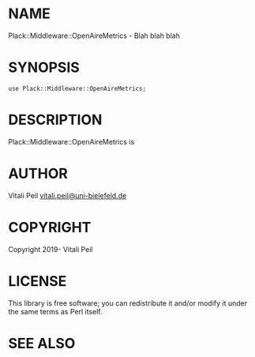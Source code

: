 # NAME

Plack::Middleware::OpenAireMetrics - Blah blah blah

# SYNOPSIS

    use Plack::Middleware::OpenAireMetrics;

# DESCRIPTION

Plack::Middleware::OpenAireMetrics is

# AUTHOR

Vitali Peil <vitali.peil@uni-bielefeld.de>

# COPYRIGHT

Copyright 2019- Vitali Peil

# LICENSE

This library is free software; you can redistribute it and/or modify
it under the same terms as Perl itself.

# SEE ALSO
